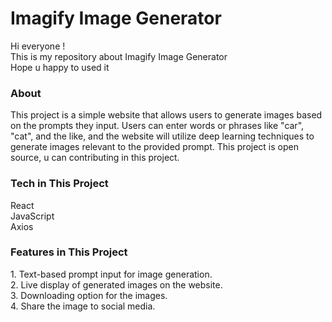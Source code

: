 # Imagify Image Generator
<p>Hi everyone ! <br>
This is my repository about Imagify Image Generator<br>
Hope u happy to used it</p>

<h3>About</h3>
This project is a simple website that allows users to generate images based on the prompts they input. Users can enter words or phrases like "car", "cat", and the like, and the website will utilize deep learning techniques to generate images relevant to the provided prompt. This project is open source, u can contributing in this project.
<br>

<h3>Tech in This Project</h3>

<p>
   React<br>
   JavaScript<br>
   Axios
</p>


<h3>Features in This Project</h3>
1. Text-based prompt input for image generation.
<br>
2. Live display of generated images on the website.
<br>
3. Downloading option for the images.
<br>
4. Share the image to social media.
<br>







